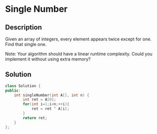 Single Number
========

## Description
Given an array of integers, every element appears twice except for one. Find that single one.

Note:
Your algorithm should have a linear runtime complexity. Could you implement it without using extra memory?

## Solution

```cpp
class Solution {
public:
    int singleNumber(int A[], int n) {
        int ret = A[0];
        for(int i=1;i<n;++i){
            ret = ret ^ A[i];
        }
        return ret;
    }
};
```
